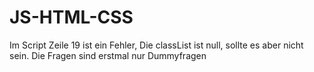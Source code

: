 # JS-HTML-CSS

Im Script Zeile 19 ist ein Fehler, Die classList ist null, sollte es aber nicht sein.
Die Fragen sind erstmal nur Dummyfragen
